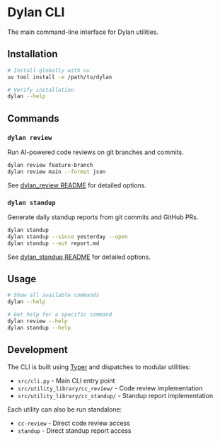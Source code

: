 # Dylan CLI

The main command-line interface for Dylan utilities.

## Installation

```bash
# Install globally with uv
uv tool install -e /path/to/dylan

# Verify installation
dylan --help
```

## Commands

### `dylan review`

Run AI-powered code reviews on git branches and commits.

```bash
dylan review feature-branch
dylan review main --format json
```

See [dylan_review README](utility_library/dylan_review/README.md) for detailed options.

### `dylan standup`

Generate daily standup reports from git commits and GitHub PRs.

```bash
dylan standup
dylan standup --since yesterday --open
dylan standup --out report.md
```

See [dylan_standup README](utility_library/dylan_standup/README.md) for detailed options.

## Usage

```bash
# Show all available commands
dylan --help

# Get help for a specific command
dylan review --help
dylan standup --help
```

## Development

The CLI is built using [Typer](https://typer.tiangolo.com/) and dispatches to modular utilities:

- `src/cli.py` - Main CLI entry point
- `src/utility_library/cc_review/` - Code review implementation
- `src/utility_library/cc_standup/` - Standup report implementation

Each utility can also be run standalone:

- `cc-review` - Direct code review access
- `standup` - Direct standup report access
